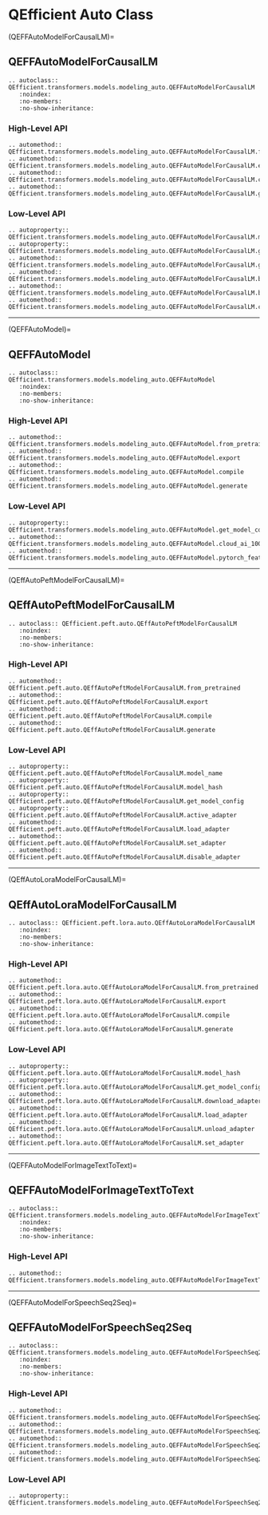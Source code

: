 # QEfficient Auto Class

(QEFFAutoModelForCausalLM)=
## QEFFAutoModelForCausalLM

```{eval-rst}
.. autoclass:: QEfficient.transformers.models.modeling_auto.QEFFAutoModelForCausalLM
   :noindex:
   :no-members:
   :no-show-inheritance:
```

### High-Level API

```{eval-rst}
.. automethod:: QEfficient.transformers.models.modeling_auto.QEFFAutoModelForCausalLM.from_pretrained
.. automethod:: QEfficient.transformers.models.modeling_auto.QEFFAutoModelForCausalLM.export
.. automethod:: QEfficient.transformers.models.modeling_auto.QEFFAutoModelForCausalLM.compile
.. automethod:: QEfficient.transformers.models.modeling_auto.QEFFAutoModelForCausalLM.generate
```

### Low-Level API

```{eval-rst}
.. autoproperty:: QEfficient.transformers.models.modeling_auto.QEFFAutoModelForCausalLM.model_name
.. autoproperty:: QEfficient.transformers.models.modeling_auto.QEFFAutoModelForCausalLM.get_model_config
.. automethod:: QEfficient.transformers.models.modeling_auto.QEFFAutoModelForCausalLM.get_sampling_inputs_and_outputs
.. automethod:: QEfficient.transformers.models.modeling_auto.QEFFAutoModelForCausalLM.build_prefill_specialization
.. automethod:: QEfficient.transformers.models.modeling_auto.QEFFAutoModelForCausalLM.build_decode_specialization
.. automethod:: QEfficient.transformers.models.modeling_auto.QEFFAutoModelForCausalLM.check_and_get_num_speculative_tokens
```

---
(QEFFAutoModel)=
## QEFFAutoModel

```{eval-rst}
.. autoclass:: QEfficient.transformers.models.modeling_auto.QEFFAutoModel
   :noindex:
   :no-members:
   :no-show-inheritance:
```

### High-Level API

```{eval-rst}
.. automethod:: QEfficient.transformers.models.modeling_auto.QEFFAutoModel.from_pretrained
.. automethod:: QEfficient.transformers.models.modeling_auto.QEFFAutoModel.export
.. automethod:: QEfficient.transformers.models.modeling_auto.QEFFAutoModel.compile
.. automethod:: QEfficient.transformers.models.modeling_auto.QEFFAutoModel.generate
```

### Low-Level API

```{eval-rst}
.. autoproperty:: QEfficient.transformers.models.modeling_auto.QEFFAutoModel.get_model_config
.. automethod:: QEfficient.transformers.models.modeling_auto.QEFFAutoModel.cloud_ai_100_feature_generate
.. automethod:: QEfficient.transformers.models.modeling_auto.QEFFAutoModel.pytorch_feature_generate
```

---
(QEffAutoPeftModelForCausalLM)=
## QEffAutoPeftModelForCausalLM

```{eval-rst}
.. autoclass:: QEfficient.peft.auto.QEffAutoPeftModelForCausalLM
   :noindex:
   :no-members:
   :no-show-inheritance:
```

### High-Level API

```{eval-rst}
.. automethod:: QEfficient.peft.auto.QEffAutoPeftModelForCausalLM.from_pretrained
.. automethod:: QEfficient.peft.auto.QEffAutoPeftModelForCausalLM.export
.. automethod:: QEfficient.peft.auto.QEffAutoPeftModelForCausalLM.compile
.. automethod:: QEfficient.peft.auto.QEffAutoPeftModelForCausalLM.generate
```

### Low-Level API

```{eval-rst}
.. autoproperty:: QEfficient.peft.auto.QEffAutoPeftModelForCausalLM.model_name
.. autoproperty:: QEfficient.peft.auto.QEffAutoPeftModelForCausalLM.model_hash
.. autoproperty:: QEfficient.peft.auto.QEffAutoPeftModelForCausalLM.get_model_config
.. autoproperty:: QEfficient.peft.auto.QEffAutoPeftModelForCausalLM.active_adapter
.. automethod:: QEfficient.peft.auto.QEffAutoPeftModelForCausalLM.load_adapter
.. automethod:: QEfficient.peft.auto.QEffAutoPeftModelForCausalLM.set_adapter
.. automethod:: QEfficient.peft.auto.QEffAutoPeftModelForCausalLM.disable_adapter
```

---
(QEffAutoLoraModelForCausalLM)=
## QEffAutoLoraModelForCausalLM

```{eval-rst}
.. autoclass:: QEfficient.peft.lora.auto.QEffAutoLoraModelForCausalLM
   :noindex:
   :no-members:
   :no-show-inheritance:
```

### High-Level API

```{eval-rst}
.. automethod:: QEfficient.peft.lora.auto.QEffAutoLoraModelForCausalLM.from_pretrained
.. automethod:: QEfficient.peft.lora.auto.QEffAutoLoraModelForCausalLM.export
.. automethod:: QEfficient.peft.lora.auto.QEffAutoLoraModelForCausalLM.compile
.. automethod:: QEfficient.peft.lora.auto.QEffAutoLoraModelForCausalLM.generate
```

### Low-Level API

```{eval-rst}
.. autoproperty:: QEfficient.peft.lora.auto.QEffAutoLoraModelForCausalLM.model_hash
.. autoproperty:: QEfficient.peft.lora.auto.QEffAutoLoraModelForCausalLM.get_model_config
.. automethod:: QEfficient.peft.lora.auto.QEffAutoLoraModelForCausalLM.download_adapter
.. automethod:: QEfficient.peft.lora.auto.QEffAutoLoraModelForCausalLM.load_adapter
.. automethod:: QEfficient.peft.lora.auto.QEffAutoLoraModelForCausalLM.unload_adapter
.. automethod:: QEfficient.peft.lora.auto.QEffAutoLoraModelForCausalLM.set_adapter
```

---
(QEFFAutoModelForImageTextToText)=
## QEFFAutoModelForImageTextToText

```{eval-rst}
.. autoclass:: QEfficient.transformers.models.modeling_auto.QEFFAutoModelForImageTextToText
   :noindex:
   :no-members:
   :no-show-inheritance:
```

### High-Level API

```{eval-rst}
.. automethod:: QEfficient.transformers.models.modeling_auto.QEFFAutoModelForImageTextToText.from_pretrained
```

---
(QEFFAutoModelForSpeechSeq2Seq)=
## QEFFAutoModelForSpeechSeq2Seq

```{eval-rst}
.. autoclass:: QEfficient.transformers.models.modeling_auto.QEFFAutoModelForSpeechSeq2Seq
   :noindex:
   :no-members:
   :no-show-inheritance:
```

### High-Level API

```{eval-rst}
.. automethod:: QEfficient.transformers.models.modeling_auto.QEFFAutoModelForSpeechSeq2Seq.from_pretrained
.. automethod:: QEfficient.transformers.models.modeling_auto.QEFFAutoModelForSpeechSeq2Seq.export
.. automethod:: QEfficient.transformers.models.modeling_auto.QEFFAutoModelForSpeechSeq2Seq.compile
.. automethod:: QEfficient.transformers.models.modeling_auto.QEFFAutoModelForSpeechSeq2Seq.generate
```

### Low-Level API

```{eval-rst}
.. autoproperty:: QEfficient.transformers.models.modeling_auto.QEFFAutoModelForSpeechSeq2Seq.get_model_config
```